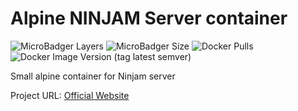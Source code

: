 # Alpine NINJAM Server container

![MicroBadger Layers](https://img.shields.io/microbadger/layers/uzer/ninjamserver?style=flat-square)
![MicroBadger Size](https://img.shields.io/microbadger/image-size/uzer/ninjamserver?style=flat-square)
![Docker Pulls](https://img.shields.io/docker/pulls/uzer/ninjamserver?style=flat-square)
![Docker Image Version (tag latest semver)](https://img.shields.io/docker/v/uzer/ninjamserver/latest?style=flat-square)

Small alpine container for Ninjam server

Project URL: [Official Website](https://www-dev.cockos.com/ninjam/)
